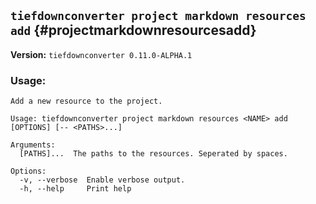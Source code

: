 ## `tiefdownconverter project markdown resources add` {#projectmarkdownresourcesadd}

**Version:** `tiefdownconverter 0.11.0-ALPHA.1`

### Usage:
```
Add a new resource to the project.

Usage: tiefdownconverter project markdown resources <NAME> add [OPTIONS] [-- <PATHS>...]

Arguments:
  [PATHS]...  The paths to the resources. Seperated by spaces.

Options:
  -v, --verbose  Enable verbose output.
  -h, --help     Print help
```

